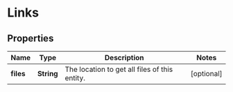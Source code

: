 # Links

## Properties
Name | Type | Description | Notes
------------ | ------------- | ------------- | -------------
**files** | **String** | The location to get all files of this entity. |  [optional]
